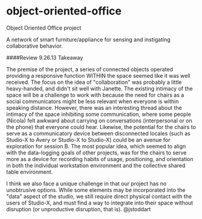 object-oriented-office
=================

Object Oriented Office project

A network of smart furniture/appliance for sensing and instigating collaborative behavior.

####Review 9.26.13 Takeaway

The premise of the project, a series of connected objects operated providing a responsive function WITHIN the space seemed like it was well received. The focus on the idea of "collaboration" was probably a little heavy-handed, and didn't sit well with Janette. The existing intimacy of the space will be a challenge to work with because the need for chairs as a social communicators might be less relevant when everyone is within speaking distance. However, there was an interesting thread about the intimacy of the space inhibiting some communication, where some people (Nicola) felt awkward about carrying on conversations (interpersonal or on the phone) that everyone could hear. Likewise, the potential for the chairs to serve as a communicatory device between disconnected locales (such as Studio-X to Avery or Studio-X to Studio-X) could be an avenue for exploration for session B. The most popular idea, which seemed to align with the data-logging goals of other projects, was for the chairs to serve more as a device for recording habits of usage, positioning, and orientation in both the individual workstation environment and the collective shared table environment.

I think we also face a unique challenge in that our project has no unobtrusive options. While some elements may be incorporated into the "data" aspect of the studio, we still require direct physical contact with the users of Studio-X, and must find a way to integrate into their space without disruption (or unproductive disruption, that is).
@jstoddart
